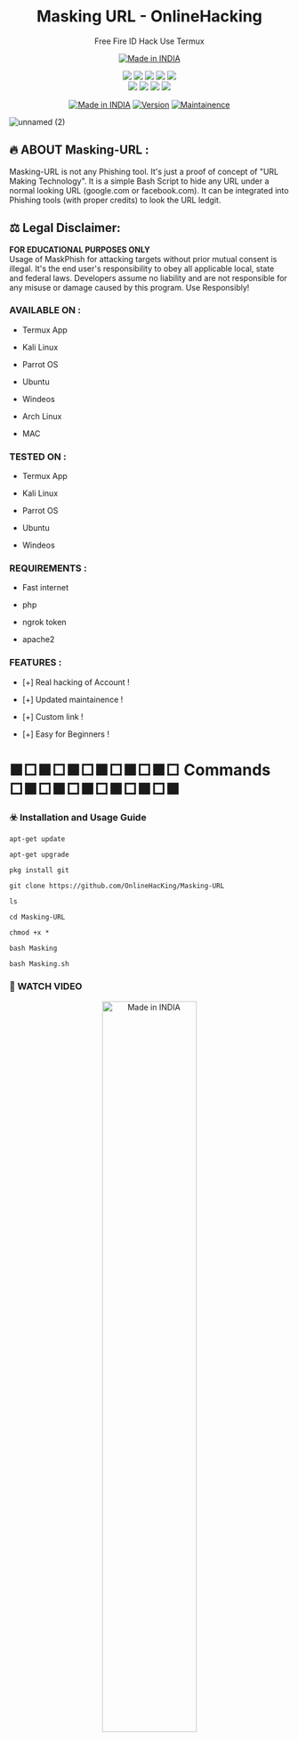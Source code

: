 <h1 align="center">Masking URL - OnlineHacking</h1>
<p align="center">
  Free Fire ID Hack Use Termux
</p>
<p align="center">
<a href="https://www.onlinehacking.in/free-fire-account-hack-phishing-tool-with-termux"><img title="Made in INDIA" src="https://img.shields.io/badge/MADE%20IN-INDIA-SCRIPT?colorA=%23ff8100&colorB=%23017e40&colorC=%23ff0000&style=for-the-badge"></a>
</p>

</p>


<p align="center">
    <img src="https://img.shields.io/badge/Version-2.2-blue?style=for-the-badge&color=blue">
     <img src="https://img.shields.io/github/stars/OnlineHacKing/Masking-URL?style=for-the-badge&color=magenta">
  <img src="https://img.shields.io/github/forks/OnlineHacKing/Masking-URL?color=cyan&style=for-the-badge&color=purple">
  <img src="https://img.shields.io/github/issues/OnlineHacKing/Masking-URL?color=red&style=for-the-badge">
    <img src="https://img.shields.io/github/license/OnlineHacKing/Masking-URL?style=for-the-badge&color=blue">
<br>
    <img src="https://img.shields.io/badge/Author-SUMAN-green?style=flat-square">
    <img src="https://img.shields.io/badge/Open%20Source-No-orange?style=flat-square">
    <img src="https://img.shields.io/badge/Maintained-Yes-cyan?style=flat-square">
    <img src="https://img.shields.io/badge/Written%20In-Shell-blue?style=flat-square">
</p>

<p align="center">
<a href="https://www.onlinehacking.in/free-fire-account-hack-phishing-tool-with-termux"><img title="Made in INDIA" src="https://img.shields.io/badge/Tool-FreeFirePhishing-green.svg"></a>
<a href="https://www.onlinehacking.in/free-fire-account-hack-phishing-tool-with-termux"><img title="Version" src="https://img.shields.io/badge/Version-2.2-green.svg?style=flat-square"></a>
<a href="https://www.onlinehacking.in/free-fire-account-hack-phishing-tool-with-termux"><img title="Maintainence" src="https://img.shields.io/badge/Admin-SUMAN-green.svg"></a>
</p>

<p align="center">

![unnamed (2)](https://1.bp.blogspot.com/-dN4Q-GH7qjI/YJKftXvJ3UI/AAAAAAAAFkY/LYAktGR4MlY2kc6DBgHP2t3fJBH9t_vxACLcBGAsYHQ/s1922/2-min.jpg)

</p>


## 🔥 ABOUT Masking-URL :

Masking-URL is not any Phishing tool. It's just a proof of concept of "URL Making Technology". It is a simple Bash Script to hide any URL under a normal looking URL (google.com or facebook.com). It can be integrated into Phishing tools (with proper credits) to look the URL ledgit.

## ⚖️ Legal Disclaimer:
**FOR EDUCATIONAL PURPOSES ONLY** <br />
Usage of MaskPhish for attacking targets without prior mutual consent is illegal. It's the end user's responsibility to obey all applicable local, state and federal laws. Developers assume no liability and are not responsible for any misuse or damage caused by this program. Use Responsibly!


### AVAILABLE ON :

* Termux App

* Kali Linux

* Parrot OS

* Ubuntu

* Windeos

* Arch Linux

* MAC

### TESTED ON :

* Termux App

* Kali Linux
 
* Parrot OS
 
* Ubuntu

* Windeos


### REQUIREMENTS :

* Fast internet

* php

* ngrok token

* apache2

### FEATURES :

* [+] Real hacking of Account !

* [+] Updated maintainence !

* [+] Custom link !

* [+] Easy for Beginners !





# ■□■□■□■□■□■□ Commands □■□■□■□■□■□■

### ☣️ Installation and Usage Guide
```
apt-get update
```
```
apt-get upgrade
```
```
pkg install git
```
```
git clone https://github.com/OnlineHacKing/Masking-URL
```
```
ls
```
```
cd Masking-URL
```
```
chmod +x *
```
```
bash Masking
```
```
bash Masking.sh
```



### 🎥 WATCH VIDEO 

<p align="center"> <a href="https://play.onlinehacking.xyz/v/ZIwSEz"><img title="Made in INDIA" width="58%" src="https://www.onlinehacking.in/wp-content/uploads/2021/12/play-.webp"></a>


### 📸 SCREENSHOTS [Termux]

<br>
<p align="center">
<img width="40%" src="https://i.pinimg.com/564x/99/5e/4d/995e4dcb94133d3c74597bed932288fb.jpg"/>
</p>
<br>
<p align="center">
<img width="41%" src="https://i.pinimg.com/564x/b1/1f/76/b11f769cb43a768fcbdeb509477e7086.jpg"/>
<img width="40%" src="https://i.pinimg.com/564x/8c/6e/b6/8c6eb6035fb6ba53deb1c47c77e0c6a0.jpg"/>
</p>



## 👨🏻‍💻 CONNECT WITH US :


<a href="https://github.com/OnlineHacKing"><img title="Github" src="https://img.shields.io/badge/Online-hacking-brightgreen?style=for-the-badge&logo=github"></a>
[![Instagram](https://img.shields.io/badge/INSTAGRAM-FOLLOW-red?style=for-the-badge&logo=instagram)](https://www.instagram.com/suman333mondal/)
[![Instagram](https://img.shields.io/badge/WEBSITE-VISIT-yellow?style=for-the-badge&logo=blogger)](https://www.onlinehacking.xyz)
[![Instagram](https://img.shields.io/badge/LINKEDIN-CONNECT-red?style=for-the-badge&logo=linkedin)](https://www.linkedin.com/in/sumam333mondal/)
[![Instagram](https://img.shields.io/badge/FACEBOOK-LIKE-red?style=for-the-badge&logo=facebook)](https://fb.com/adminonlinehacking)
[![Instagram](https://img.shields.io/badge/TELEGRAM-CHANNEL-red?style=for-the-badge&logo=telegram)](https://telegram.dog/OnlineHacking)
<a href="https://www.youtube.com/channel/UC8pmZJAlagdZ7bb0TBlogYw"><img title="YouTube" src="https://img.shields.io/badge/YouTube-Online Hacking-red?style=for-the-badge&logo=Youtube"></a>


# ■□■ ⚠ Warning ⚠ ■□■

***This tool is only for educational purpose. If you use this tool for other purposes except education we will not be responsible in such cases.***

***This information is only for educationla purpose and we are not responsible for any kind of illegal activity done by this tool***


<p style="box-sizing: border-box; color: #24292e; font-family: -apple-system, BlinkMacSystemFont, &quot;Segoe UI&quot;, Helvetica, Arial, sans-serif, &quot;Apple Color Emoji&quot;, &quot;Segoe UI Emoji&quot;; font-size: 16px; margin-bottom: 16px; margin-top: 0px; text-align: center;"><a href="https://github.com/OnlineHacking/" style="background-color: initial; box-sizing: border-box; text-decoration-line: none;"><img alt="GitHub" height="110" src="https://user-images.githubusercontent.com/64035221/96459220-834c7e00-123f-11eb-8417-534058a7ba62.png" style="background-color: var(--color-bg-primary); border-style: none; box-sizing: initial; max-width: 100%;" width="110" />&nbsp;</a><a href="https://www.youtube.com/channel/UC8pmZJAlagdZ7bb0TBlogYw" rel="nofollow" style="background-color: initial; box-sizing: border-box; text-decoration-line: none;"><img alt="YouTube" height="110" src="https://user-images.githubusercontent.com/64035221/96456596-4f238e00-123c-11eb-821e-85e9aaa3faec.png" style="background-color: var(--color-bg-primary); border-style: none; box-sizing: initial; max-width: 100%;" width="110" />&nbsp;</a><a href="https://telegram.dog/OnlineHacking" rel="nofollow" style="background-color: initial; box-sizing: border-box; text-decoration-line: none;"><img alt="Telegram" height="80" src="https://user-images.githubusercontent.com/64035221/96461243-c576bf00-1241-11eb-8fdf-139b4859bfb0.png" style="background-color: var(--color-bg-primary); border-style: none; box-sizing: initial; max-width: 100%;" width="80" />&nbsp;</a><a href="https://www.instagram.com/suman333mondal/" rel="nofollow" style="background-color: initial; box-sizing: border-box; text-decoration-line: none;"><img alt="Instagram" height="90" src="https://user-images.githubusercontent.com/64035221/96461629-3d44e980-1242-11eb-8691-46dd14355085.png" style="background-color: var(--color-bg-primary); border-style: none; box-sizing: initial; max-width: 100%;" width="90" /></a></p>


                                       Inspired By github.com/OnlineHacking
